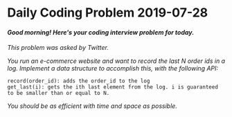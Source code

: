 # Daily Coding Problem 2019-07-28

####  _Good morning! Here's your coding interview problem for today._

_This problem was asked by Twitter._

_You run an e-commerce website and want to record the last N order ids in a log. Implement a data structure to accomplish this, with the following API:_

    record(order_id): adds the order_id to the log
    get_last(i): gets the ith last element from the log. i is guaranteed to be smaller than or equal to N.

_You should be as efficient with time and space as possible._
